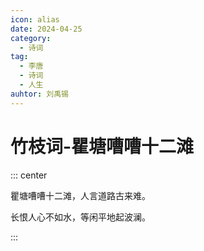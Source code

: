 ```yaml
---
icon: alias
date: 2024-04-25
category:
  - 诗词
tag:
  - 李唐
  - 诗词
  - 人生
auhtor: 刘禹锡
---
```


# 竹枝词-瞿塘嘈嘈十二滩

<!-- more -->


::: center

瞿塘嘈嘈十二滩，人言道路古来难。

长恨人心不如水，等闲平地起波澜。

:::